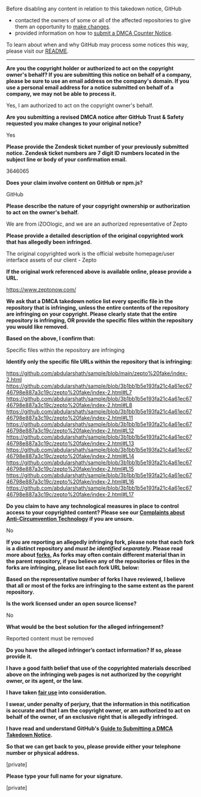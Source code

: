 Before disabling any content in relation to this takedown notice, GitHub
- contacted the owners of some or all of the affected repositories to give them an opportunity to [make changes](https://docs.github.com/en/github/site-policy/dmca-takedown-policy#a-how-does-this-actually-work).
- provided information on how to [submit a DMCA Counter Notice](https://docs.github.com/en/articles/guide-to-submitting-a-dmca-counter-notice).

To learn about when and why GitHub may process some notices this way, please visit our [README](https://github.com/github/dmca/blob/master/README.md#anatomy-of-a-takedown-notice).

---

**Are you the copyright holder or authorized to act on the copyright owner's behalf? If you are submitting this notice on behalf of a company, please be sure to use an email address on the company's domain. If you use a personal email address for a notice submitted on behalf of a company, we may not be able to process it.**

Yes, I am authorized to act on the copyright owner's behalf.

**Are you submitting a revised DMCA notice after GitHub Trust & Safety requested you make changes to your original notice?**

Yes

**Please provide the Zendesk ticket number of your previously submitted notice. Zendesk ticket numbers are 7 digit ID numbers located in the subject line or body of your confirmation email.**

3646065

**Does your claim involve content on GitHub or npm.js?**

GitHub

**Please describe the nature of your copyright ownership or authorization to act on the owner's behalf.**

We are from iZOOlogic, and we are an authorized representative of Zepto

**Please provide a detailed description of the original copyrighted work that has allegedly been infringed.**

The original copyrighted work is the official website homepage/user interface assets of our client - Zepto

**If the original work referenced above is available online, please provide a URL.**

https://www.zeptonow.com/

**We ask that a DMCA takedown notice list every specific file in the repository that is infringing, unless the entire contents of the repository are infringing on your copyright. Please clearly state that the entire repository is infringing, OR provide the specific files within the repository you would like removed.**

**Based on the above, I confirm that:**

Specific files within the repository are infringing

**Identify only the specific file URLs within the repository that is infringing:**

https://github.com/abdularshath/sample/blob/main/zepto%20fake/index-2.html  
https://github.com/abdularshath/sample/blob/3b1bb1b5e193fa21c4a61ec6746798e887a3c19c/zepto%20fake/index-2.html#L7  
https://github.com/abdularshath/sample/blob/3b1bb1b5e193fa21c4a61ec6746798e887a3c19c/zepto%20fake/index-2.html#L8  
https://github.com/abdularshath/sample/blob/3b1bb1b5e193fa21c4a61ec6746798e887a3c19c/zepto%20fake/index-2.html#L11  
https://github.com/abdularshath/sample/blob/3b1bb1b5e193fa21c4a61ec6746798e887a3c19c/zepto%20fake/index-2.html#L12  
https://github.com/abdularshath/sample/blob/3b1bb1b5e193fa21c4a61ec6746798e887a3c19c/zepto%20fake/index-2.html#L13  
https://github.com/abdularshath/sample/blob/3b1bb1b5e193fa21c4a61ec6746798e887a3c19c/zepto%20fake/index-2.html#L14  
https://github.com/abdularshath/sample/blob/3b1bb1b5e193fa21c4a61ec6746798e887a3c19c/zepto%20fake/index-2.html#L15  
https://github.com/abdularshath/sample/blob/3b1bb1b5e193fa21c4a61ec6746798e887a3c19c/zepto%20fake/index-2.html#L16  
https://github.com/abdularshath/sample/blob/3b1bb1b5e193fa21c4a61ec6746798e887a3c19c/zepto%20fake/index-2.html#L17

**Do you claim to have any technological measures in place to control access to your copyrighted content? Please see our <a href="https://docs.github.com/articles/guide-to-submitting-a-dmca-takedown-notice#complaints-about-anti-circumvention-technology">Complaints about Anti-Circumvention Technology</a> if you are unsure.**

No

**If you are reporting an allegedly infringing fork, please note that each fork is a distinct repository and <i>must be identified separately</i>. Please read more about <a href="https://docs.github.com/articles/dmca-takedown-policy#b-what-about-forks-or-whats-a-fork">forks.</a> As forks may often contain different material than in the parent repository, if you believe any of the repositories or files in the forks are infringing, please list each fork URL below:**

**Based on the representative number of forks I have reviewed, I believe that all or most of the forks are infringing to the same extent as the parent repository.**

**Is the work licensed under an open source license?**

No

**What would be the best solution for the alleged infringement?**

Reported content must be removed

**Do you have the alleged infringer’s contact information? If so, please provide it.**

**I have a good faith belief that use of the copyrighted materials described above on the infringing web pages is not authorized by the copyright owner, or its agent, or the law.**

**I have taken <a href="https://www.lumendatabase.org/topics/22">fair use</a> into consideration.**

**I swear, under penalty of perjury, that the information in this notification is accurate and that I am the copyright owner, or am authorized to act on behalf of the owner, of an exclusive right that is allegedly infringed.**

**I have read and understand GitHub's <a href="https://docs.github.com/articles/guide-to-submitting-a-dmca-takedown-notice/">Guide to Submitting a DMCA Takedown Notice</a>.**

**So that we can get back to you, please provide either your telephone number or physical address.**

[private]

**Please type your full name for your signature.**

[private]
